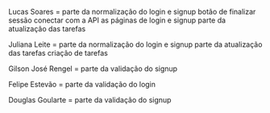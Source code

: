 Lucas Soares = 
parte da normalização do login e signup
botão de finalizar sessão
conectar com a API as páginas de login e signup
parte da atualização das tarefas

Juliana Leite =
parte da normalização do login e signup
parte da atualização das tarefas
criação de tarefas

Gilson José Rengel = 
parte da validação do signup

Felipe Estevão = 
parte da validação do login

Douglas Goularte =
parte da validação do signup
